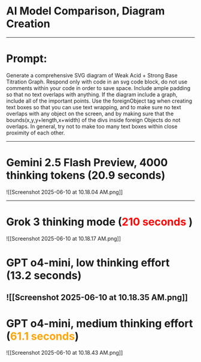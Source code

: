 # AI Model Comparison, Diagram Creation

---

# Prompt:

Generate a comprehensive SVG diagram of Weak Acid + Strong Base Titration Graph. Respond only with code in an svg code block, do not use comments within your code in order to save space. Include ample padding so that no text overlaps with anything. If the diagram include a graph, include all of the important points. Use the foreignObject tag when creating text boxes so that you can use text wrapping, and to make sure no text overlaps with any object on the screen, and by making sure that the bounds(x,y,y+length,x+width) of the divs inside foreign Objects do not overlaps. In general, try not to make too many text boxes within close proximity of each other.

---

# Gemini 2.5 Flash Preview, 4000 thinking tokens (20.9 seconds)
![[Screenshot 2025-06-10 at 10.18.04 AM.png]]

---

# Grok 3 thinking mode (<a style="color:red">210 seconds </a>)
![[Screenshot 2025-06-10 at 10.18.17 AM.png]]
# GPT o4-mini, low thinking effort (13.2 seconds)
![[Screenshot 2025-06-10 at 10.18.35 AM.png]]
---
# GPT o4-mini, medium thinking effort (<a style="color:orange">61.1 seconds</a>)
![[Screenshot 2025-06-10 at 10.18.43 AM.png]]